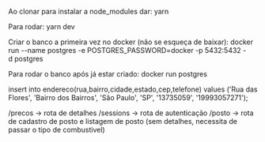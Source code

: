 Ao clonar para instalar a node_modules dar: yarn

Para rodar: yarn dev

Criar o banco a primeira vez no docker (não se esqueça de baixar): docker run --name postgres -e POSTGRES_PASSWORD=docker -p 5432:5432 -d postgres

Para rodar o banco após já estar criado: docker run postgres

insert into endereco(rua,bairro,cidade,estado,cep,telefone)
values ('Rua das Flores', 'Bairro dos Bairros', 'São Paulo', 'SP', '13735059', '19993057271');

/precos -> rota de detalhes
/sessions -> rota de autenticação
/posto -> rota de cadastro de posto e listagem de posto (sem detalhes, necessita de passar o tipo de combustivel)
